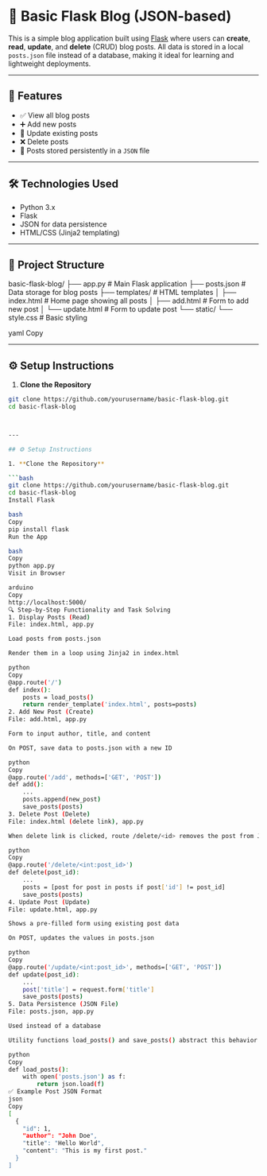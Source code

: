 # 📝 Basic Flask Blog (JSON-based)

This is a simple blog application built using [Flask](https://flask.palletsprojects.com/) where users can **create**, **read**, **update**, and **delete** (CRUD) blog posts. All data is stored in a local `posts.json` file instead of a database, making it ideal for learning and lightweight deployments.

---

## 🚀 Features

- ✅ View all blog posts
- ➕ Add new posts
- 📝 Update existing posts
- ❌ Delete posts
- 🧠 Posts stored persistently in a `JSON` file

---

## 🛠️ Technologies Used

- Python 3.x
- Flask
- JSON for data persistence
- HTML/CSS (Jinja2 templating)

---

## 📁 Project Structure


basic-flask-blog/
├── app.py # Main Flask application
├── posts.json # Data storage for blog posts
├── templates/ # HTML templates
│ ├── index.html # Home page showing all posts
│ ├── add.html # Form to add new post
│ └── update.html # Form to update post
└── static/
└── style.css # Basic styling

yaml
Copy


---

## ⚙️ Setup Instructions

1. **Clone the Repository**

```bash
git clone https://github.com/yourusername/basic-flask-blog.git
cd basic-flask-blog



---

## ⚙️ Setup Instructions

1. **Clone the Repository**

```bash
git clone https://github.com/yourusername/basic-flask-blog.git
cd basic-flask-blog
Install Flask

bash
Copy
pip install flask
Run the App

bash
Copy
python app.py
Visit in Browser

arduino
Copy
http://localhost:5000/
🔍 Step-by-Step Functionality and Task Solving
1. Display Posts (Read)
File: index.html, app.py

Load posts from posts.json

Render them in a loop using Jinja2 in index.html

python
Copy
@app.route('/')
def index():
    posts = load_posts()
    return render_template('index.html', posts=posts)
2. Add New Post (Create)
File: add.html, app.py

Form to input author, title, and content

On POST, save data to posts.json with a new ID

python
Copy
@app.route('/add', methods=['GET', 'POST'])
def add():
    ...
    posts.append(new_post)
    save_posts(posts)
3. Delete Post (Delete)
File: index.html (delete link), app.py

When delete link is clicked, route /delete/<id> removes the post from JSON

python
Copy
@app.route('/delete/<int:post_id>')
def delete(post_id):
    ...
    posts = [post for post in posts if post['id'] != post_id]
    save_posts(posts)
4. Update Post (Update)
File: update.html, app.py

Shows a pre-filled form using existing post data

On POST, updates the values in posts.json

python
Copy
@app.route('/update/<int:post_id>', methods=['GET', 'POST'])
def update(post_id):
    ...
    post['title'] = request.form['title']
    save_posts(posts)
5. Data Persistence (JSON File)
File: posts.json, app.py

Used instead of a database

Utility functions load_posts() and save_posts() abstract this behavior

python
Copy
def load_posts():
    with open('posts.json') as f:
        return json.load(f)
✅ Example Post JSON Format
json
Copy
[
  {
    "id": 1,
    "author": "John Doe",
    "title": "Hello World",
    "content": "This is my first post."
  }
]

